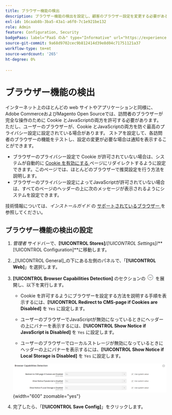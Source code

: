 ```yaml
---
title: ブラウザー機能の検出
description: ブラウザー機能の検出を設定し、顧客のブラウザー設定を変更する必要がある場合に通知を表示する方法を説明します。
exl-id: 16caab8b-3ba5-43a1-a6f0-7c1e921be132
role: Admin
feature: Configuration, Security
badgePaas: label="PaaS のみ" type="Informative" url="https://experienceleague.adobe.com/en/docs/commerce/user-guides/product-solutions" tooltip="Adobe Commerce on Cloud プロジェクト（Adobeが管理する PaaS インフラストラクチャ）およびオンプレミスプロジェクトにのみ適用されます。"
source-git-commit: 9a68d9702cec9b812414d39e8d04c71751121a37
workflow-type: tm+mt
source-wordcount: '265'
ht-degree: 0%

---
```


# ブラウザー機能の検出

インターネット上のほとんどの web サイトやアプリケーションと同様に、Adobe CommerceおよびMagento Open Sourceでは、訪問者のブラウザーが完全な操作のために Cookie とJavaScriptの両方を許可する必要があります。 ただし、ユーザーのブラウザーが、Cookie とJavaScriptの両方を防ぐ最高のプライバシー設定に設定されている場合があります。 ストアを設定して、各訪問者のブラウザーの機能をテストし、設定の変更が必要な場合は通知を表示することができます。

- ブラウザーのプライバシー設定で Cookie が許可されていない場合は、システムが自動的に [Cookie を有効にする ](../content-design/pages.md#enable-cookies) ページにリダイレクトするように設定できます。このページでは、ほとんどのブラウザーで推奨設定を行う方法を説明します。
- ブラウザーのプライバシー設定によってJavaScriptが許可されていない場合は、すべてのページのヘッダーの上に次のメッセージが表示されるようにシステムを設定できます。

技術情報については、_インストールガイド_ の [ サポートされているブラウザー ](https://experienceleague.adobe.com/docs/commerce-operations/installation-guide/system-requirements.html#supported-browsers) を参照してください。

## ブラウザー機能の検出の設定

1. _管理者_ サイドバーで、**[!UICONTROL Stores]**/_[!UICONTROL Settings]_/**[!UICONTROL Configuration]**に移動します。

1. _[!UICONTROL General]_の下にある左側のパネルで、「**[!UICONTROL Web]**」を選択します。

1. **[!UICONTROL Browser Capabilities Detection]** のセクションの ![ 展開セレクター ](../assets/icon-display-expand.png) を展開し、以下を実行します。

   - Cookie を許可するようにブラウザーを設定する方法を説明する手順を表示するには、**[!UICONTROL Redirect to CMS-page if Cookies are Disabled]** を `Yes` に設定します。

   - ユーザーのブラウザーでJavaScriptが無効になっているときにヘッダーの上にバナーを表示するには、**[!UICONTROL Show Notice if JavaScript is Disabled]** を `Yes` に設定します。

   - ユーザーのブラウザーでローカルストレージが無効になっているときにヘッダーの上にバナーを表示するには、**[!UICONTROL Show Notice if Local Storage is Disabled]** を `Yes` に設定します。

   ![ 一般設定 – web ブラウザー機能の検出 ](../configuration-reference/general/assets/web-browser-capabilities-detection.png){width="600" zoomable="yes"}

1. 完了したら、「**[!UICONTROL Save Config]**」をクリックします。
